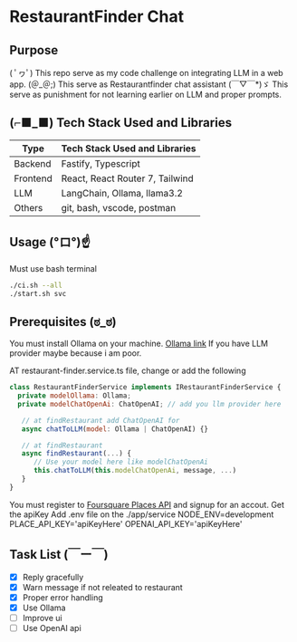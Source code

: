 # RestaurantFinder Chat

## Purpose 
( ﾟヮﾟ) This repo serve as my code challenge on integrating LLM in a web app.
(＠_＠;) This serve as Restaurantfinder chat assistant
(￣▽￣*)ゞ This serve as punishment for not learning earlier on LLM and proper prompts.

## (⌐■_■) Tech Stack Used and Libraries
| Type   |  Tech Stack Used and Libraries  |
| ----------- | ----------- |
| Backend     | Fastify, Typescript |
| Frontend    | React, React Router 7, Tailwind |
| LLM         | LangChain, Ollama, llama3.2 |
| Others      | git, bash, vscode, postman |

## Usage  (°ロ°)☝
Must use bash terminal
```bash
./ci.sh --all
./start.sh svc
```
## Prerequisites (ಠ_ಠ)
You must install Ollama on your machine. [Ollama link](https://ollama.com)
If you have LLM provider maybe because i am poor.

AT restaurant-finder.service.ts file, change or add the following
```js
class RestaurantFinderService implements IRestaurantFinderService {
  private modelOllama: Ollama; 
  private modelChatOpenAi: ChatOpenAI; // add you llm provider here

   // at findRestaurant add ChatOpenAI for
   async chatToLLM(model: Ollama | ChatOpenAI) {}

   // at findRestaurant
   async findRestaurant(...) {
      // Use your model here like modelChatOpenAi
      this.chatToLLM(this.modelChatOpenAi, message, ...)
   }
}
```
You must register to [Foursquare Places API](https://docs.foursquare.com/developer/reference/place-search) and signup for an accout.
Get the apiKey
Add .env file on the ./app/service
NODE_ENV=development
PLACE_API_KEY='apiKeyHere'
OPENAI_API_KEY='apiKeyHere'

## Task List (￣ー￣)
- [x] Reply gracefully
- [x] Warn message if not releated to restaurant
- [x] Proper error handling
- [x] Use Ollama
- [ ] Improve ui
- [ ] Use OpenAI api